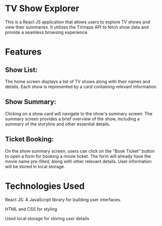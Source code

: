 # TV Show Explorer
This is a React JS application that allows users to explore TV shows and view their summaries. It utilizes the TVmaze API to fetch show data and provide a seamless browsing experience.

# Features
## Show List: 
The home screen displays a list of TV shows along with their names and details. Each show is represented by a card containing relevant information.

## Show Summary: 
Clicking on a show card will navigate to the show's summary screen. The summary screen provides a brief overview of the show, including a summary of the storyline and other essential details.

## Ticket Booking: 
On the show summary screen, users can click on the "Book Ticket" button to open a form for booking a movie ticket. The form will already have the movie name pre-filled, along with other relevant details. User information will be stored in local storage.

# Technologies Used
React JS: A JavaScript library for building user interfaces.

HTML and CSS for styling

Used local storage for storing user details
